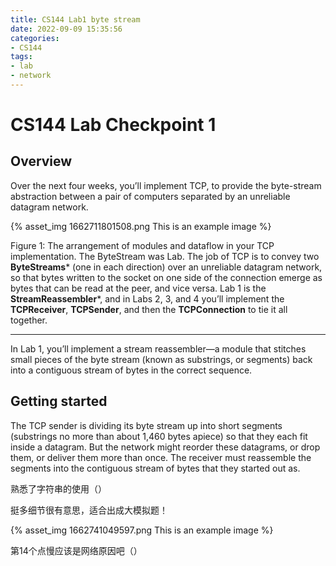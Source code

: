```yaml
---
title: CS144 Lab1 byte stream
date: 2022-09-09 15:35:56
categories:
- CS144
tags:
- lab
- network
---
```


# CS144 Lab Checkpoint 1

##  Overview

Over the next four weeks, you’ll implement TCP, to provide the byte-stream abstraction between a pair of computers separated by an unreliable datagram network. 

<!-- more -->

{% asset_img 1662711801508.png This is an example image %}

Figure 1: The arrangement of modules and dataflow in your TCP implementation. The ByteStream was Lab. The job of TCP is to convey two **ByteStreams*** (one in each direction) over an unreliable datagram network, so that bytes written to the socket on one side of the connection emerge as bytes that can be read at the peer, and vice versa. Lab 1 is the **StreamReassembler***, and in Labs 2, 3, and 4 you’ll implement the **TCPReceiver**, **TCPSender**, and then the **TCPConnection** to tie it all together. 

---

In Lab 1, you’ll implement a stream reassembler—a module that stitches small pieces of the byte stream (known as substrings, or segments) back into a contiguous stream of bytes in the correct sequence.  

##  Getting started 

The TCP sender is dividing its byte stream up into short segments (substrings no more than about 1,460 bytes apiece) so that they each fit inside a datagram. But the network might reorder these datagrams, or drop them, or deliver them more than once. The receiver must reassemble the segments into the contiguous stream of bytes that they started out as.  



熟悉了字符串的使用（）

挺多细节很有意思，适合出成大模拟题！

{% asset_img 1662741049597.png This is an example image %}

第14个点慢应该是网络原因吧（）